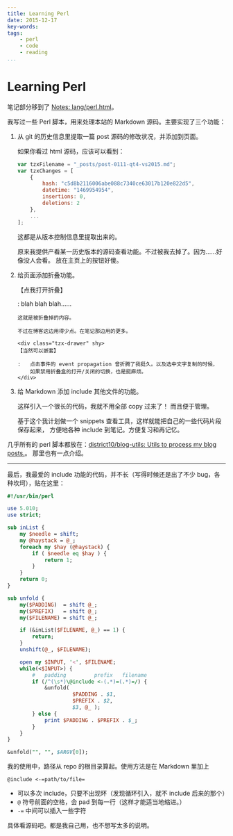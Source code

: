 ```yaml
---
title: Learning Perl
date: 2015-12-17
key-words:
tags:
    - perl
    - code
    - reading
...
```


Learning Perl
=============

笔记部分移到了 [Notes: lang/perl.html](http://tangzx.qiniudn.com/notes/lang/perl.html)。

我写过一些 Perl 脚本，用来处理本站的 Markdown 源码。主要实现了三个功能：

1.  从 git 的历史信息里提取一篇 post 源码的修改状况，并添加到页面。

    如果你看过 html 源码，应该可以看到：

    ```javascript
    var tzxFilename = "_posts/post-0111-qt4-vs2015.md";
    var tzxChanges = [
        {
            hash: "c5d8b2116006abe088c7340ce63017b120e822d5",
            datetime: "1469954954",
            insertions: 0,
            deletions: 2
        },
        ...
    ];
    ```

    这都是从版本控制信息里提取出来的。

    原来我提供产看某一历史版本的源码查看功能。不过被我去掉了。因为……好像没人会看。
    放在主页上的按钮好傻。

2.  给页面添加折叠功能。

    <div class="tzx-drawer" shy>
    【点我打开折叠】

    :   blah blah blah……

        这就是被折叠掉的内容。

        不过在博客这边用得少点。在笔记那边用的更多。

        <div class="tzx-drawer" shy>
        【当然可以嵌套】

        :   点击事件的 event propagation 曾折腾了我挺久。以及选中文字复制的时候，
            如果禁用折叠盒的打开/关闭的切换，也是挺麻烦。
        </div>
    </div>

3.  给 Markdown 添加 include 其他文件的功能。

    这样引入一个很长的代码，我就不用全部 copy 过来了！
    而且便于管理。

    基于这个我计划做一个 snippets 查看工具，这样就能把自己的一些代码片段保存起来，
    方便地各种 include 到笔记。方便复习和再记忆。

几乎所有的 perl 脚本都放在：[district10/blog-utils: Utils to process my blog posts.](https://github.com/district10/blog-utils)。
那里也有一点介绍。

---

最后，我最爱的 include 功能的代码，并不长（写得时候还是出了不少 bug，各种坎坷），贴在这里：

```perl
#!/usr/bin/perl

use 5.010;
use strict;

sub inList {
    my $needle = shift;
    my @haystack = @_;
    foreach my $hay (@haystack) {
        if ( $needle eq $hay ) {
            return 1;
        }
    }
    return 0;
}

sub unfold {
    my($PADDING)  = shift @_;
    my($PREFIX)   = shift @_;
    my($FILENAME) = shift @_;

    if (&inList($FILENAME, @_) == 1) {
        return;
    }
    unshift(@_, $FILENAME);

    open my $INPUT, '<', $FILENAME;
    while(<$INPUT>) {
        #   padding         prefix   filename
        if (/^(\s*)\@include <-(.*)=(.*)=/) {
            &unfold(
                     $PADDING . $1,
                     $PREFIX . $2,
                     $3, @_ );
        } else {
            print $PADDING . $PREFIX . $_;
        }
    }
}

&unfold("", "", $ARGV[0]);
```

我的使用中，路径从 repo 的根目录算起。使用方法是在 Markdown 里加上

```
@include <-=path/to/file=
```

-   可以多次 include，只要不出现环（发现循环引入，就不 include 后来的那个）
-   `@` 符号前面的空格，会 pad 到每一行（这样才能适当地缩进。）
-   `-=` 中间可以插入一些字符

具体看源码吧。都是我自己用，也不想写太多的说明。

